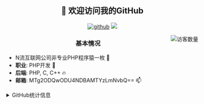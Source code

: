 <h2 align="center">👋 欢迎访问我的GitHub</h2>
<p align="center">
  <a href="https://github.com/luoluoluoya"><img src="https://img.shields.io/badge/GitHub-ff79c6" alt="github"></a>
  <a href="https://leetcode-cn.com/u/_luoluoluoya/"><img src="https://img.shields.io/badge/Leetcode-fe7300" label="leetcode"></a>
</p>
<img align='right' src="https://profile-counter.glitch.me/luoluoluoya/count.svg" alt="访客数量"/>

<h3 align="center">基本情况</h3>

- N流互联网公司非专业PHP程序猿一枚 🐻
- **职业**: PHP开发 💨
- **后端**: PHP, C, C++ 🔥
- **邮箱**: MTg2ODQwODU4NDBAMTYzLmNvbQ== 📫

<details>
<summary>GitHub统计信息</summary>
<br/>
<a href="https://github.com/luoluoluoya/luoluoluoya">
<img align="center" src="https://github-readme-stats.anuraghazra1.vercel.app/api?username=luoluoluoya&show_icons=true" />
</a>
<br/>
近期更新的仓库
<br/>
<a href="https://github.com/luoluoluoya/luoluoluoya">
  <img align="center" src="https://github-readme-stats.anuraghazra1.vercel.app/api/pin/?username=luoluoluoya&repo=algorithm" />
</a>    
<a href="https://gitee.com/luoluoluoya/leetcode">
<img align="center" src="https://github-readme-stats.anuraghazra1.vercel.app/api/pin/?username=luoluoluoya&repo=os" />
</a>
<br/>

[![luoluoluoya's contribution graph as a Game of Life](https://github4life.herokuapp.com/luoluoluoya.gif)](https://github4life.herokuapp.com/luoluoluoya)

</details>
